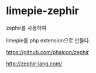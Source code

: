 limepie-zephir
==============

zephir를 사용하여 

limepie를 php extension으로 만들다.



https://github.com/phalcon/zephir

http://zephir-lang.com/
